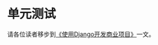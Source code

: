 # 单元测试

请各位读者移步到[《使用Django开发商业项目》](../day91-100/95.-shi-yong-django-kai-fa-shang-ye-xiang-mu.md)一文。
